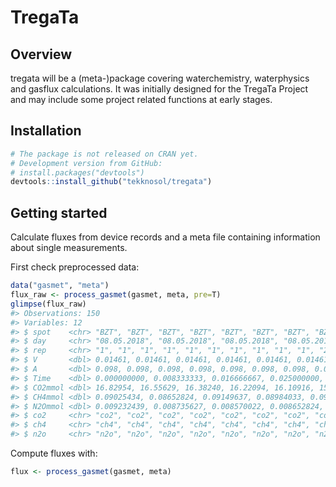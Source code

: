 
<!-- README.md is generated from README.Rmd. Please edit that file -->
TregaTa
=======

Overview
--------

tregata will be a (meta-)package covering waterchemistry, waterphysics and gasflux calculations. It was initially designed for the TregaTa Project and may include some project related functions at early stages.

Installation
------------

``` r
# The package is not released on CRAN yet.
# Development version from GitHub:
# install.packages("devtools")
devtools::install_github("tekknosol/tregata")
```

Getting started
---------------

Calculate fluxes from device records and a meta file containing information about single measurements.

First check preprocessed data:

``` r
data("gasmet", "meta")
flux_raw <- process_gasmet(gasmet, meta, pre=T)
glimpse(flux_raw)
#> Observations: 150
#> Variables: 12
#> $ spot    <chr> "BZT", "BZT", "BZT", "BZT", "BZT", "BZT", "BZT", "BZT"...
#> $ day     <chr> "08.05.2018", "08.05.2018", "08.05.2018", "08.05.2018"...
#> $ rep     <chr> "1", "1", "1", "1", "1", "1", "1", "1", "1", "1", "2",...
#> $ V       <dbl> 0.01461, 0.01461, 0.01461, 0.01461, 0.01461, 0.01461, ...
#> $ A       <dbl> 0.098, 0.098, 0.098, 0.098, 0.098, 0.098, 0.098, 0.098...
#> $ Time    <dbl> 0.000000000, 0.008333333, 0.016666667, 0.025000000, 0....
#> $ CO2mmol <dbl> 16.82954, 16.55629, 16.38240, 16.22094, 16.10916, 15.9...
#> $ CH4mmol <dbl> 0.09025434, 0.08652824, 0.09149637, 0.08984033, 0.0964...
#> $ N2Ommol <dbl> 0.009232439, 0.008735627, 0.008570022, 0.008652824, 0....
#> $ co2     <chr> "co2", "co2", "co2", "co2", "co2", "co2", "co2", "co2"...
#> $ ch4     <chr> "ch4", "ch4", "ch4", "ch4", "ch4", "ch4", "ch4", "ch4"...
#> $ n2o     <chr> "n2o", "n2o", "n2o", "n2o", "n2o", "n2o", "n2o", "n2o"...
```

Compute fluxes with:

``` r
flux <- process_gasmet(gasmet, meta)
```
